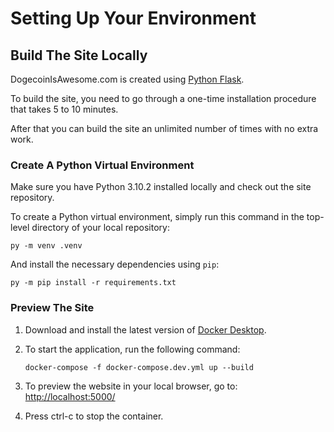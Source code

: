 # **Setting Up Your Environment**

## **Build The Site Locally**

DogecoinIsAwesome.com is created using [Python
Flask](https://flask.palletsprojects.com/en/1.1.x/).

To build the site, you
need to go through a one-time installation procedure that takes 5 to 10
minutes.

After that you can build the site an unlimited number of times with no
extra work.

### **Create A Python Virtual Environment**

Make sure you have Python 3.10.2 installed locally and check out the site repository.

To create a Python virtual environment, simply run this command in the top-level
directory of your local repository:

    py -m venv .venv

And install the necessary dependencies using `pip`:

    py -m pip install -r requirements.txt

### **Preview The Site**

1.  Download and install the latest version of [Docker Desktop](https://docs.docker.com/get-docker/).

1.  To start the application, run the following command:

        docker-compose -f docker-compose.dev.yml up --build

1.  To preview the website in your local browser, go to: [http://localhost:5000/](http://localhost:5000/)

1.  Press ctrl-c to stop the container.
